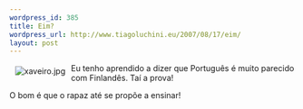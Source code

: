 ```yaml
--- 
wordpress_id: 385
title: Eim?
wordpress_url: http://www.tiagoluchini.eu/2007/08/17/eim/
layout: post
---
```

<a href="http://www.tiagoluchini.eu/wp-content/uploads/2007/08/xaveiro.jpg" target="_blank" title="xaveiro.jpg"><img src="http://www.tiagoluchini.eu/wp-content/uploads/2007/08/xaveiro.thumbnail.jpg" title="xaveiro.jpg" alt="xaveiro.jpg" align="left" hspace="10" vspace="5" /></a>Eu tenho aprendido a dizer que Português é muito parecido com Finlandês. Taí a prova!

O bom é que o rapaz até se propõe a ensinar!

